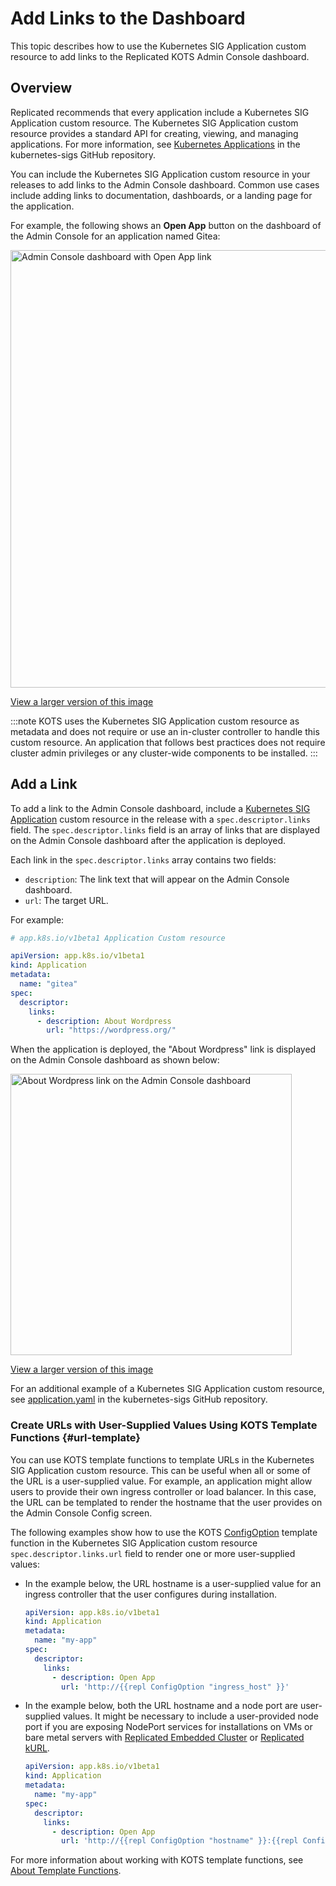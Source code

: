 # Add Links to the Dashboard

This topic describes how to use the Kubernetes SIG Application custom resource to add links to the Replicated KOTS Admin Console dashboard.

## Overview

Replicated recommends that every application include a Kubernetes SIG Application custom resource. The Kubernetes SIG Application custom resource provides a standard API for creating, viewing, and managing applications. For more information, see [Kubernetes Applications](https://github.com/kubernetes-sigs/application#kubernetes-applications) in the kubernetes-sigs GitHub repository.

You can include the Kubernetes SIG Application custom resource in your releases to add links to the Admin Console dashboard. Common use cases include adding links to documentation, dashboards, or a landing page for the application.

For example, the following shows an **Open App** button on the dashboard of the Admin Console for an application named Gitea:

<img alt="Admin Console dashboard with Open App link" src="/images/gitea-open-app.png" width="700px"/>

[View a larger version of this image](/images/gitea-open-app.png)

:::note
KOTS uses the Kubernetes SIG Application custom resource as metadata and does not require or use an in-cluster controller to handle this custom resource. An application that follows best practices does not require cluster admin privileges or any cluster-wide components to be installed.
:::

## Add a Link

To add a link to the Admin Console dashboard, include a [Kubernetes SIG Application](https://github.com/kubernetes-sigs/application#kubernetes-applications) custom resource in the release with a `spec.descriptor.links` field. The `spec.descriptor.links` field is an array of links that are displayed on the Admin Console dashboard after the application is deployed.

Each link in the `spec.descriptor.links` array contains two fields:
* `description`: The link text that will appear on the Admin Console dashboard.
* `url`: The target URL.

For example:

```yaml
# app.k8s.io/v1beta1 Application Custom resource

apiVersion: app.k8s.io/v1beta1
kind: Application
metadata:
  name: "gitea"
spec:
  descriptor:
    links:
      - description: About Wordpress
        url: "https://wordpress.org/"
```

When the application is deployed, the "About Wordpress" link is displayed on the Admin Console dashboard as shown below:

<img alt="About Wordpress link on the Admin Console dashboard" src="/images/dashboard-link-about-wordpress.png" width="450px"/>

[View a larger version of this image](/images/dashboard-link-about-wordpress.png)

For an additional example of a Kubernetes SIG Application custom resource, see [application.yaml](https://github.com/kubernetes-sigs/application/blob/master/docs/examples/wordpress/application.yaml) in the kubernetes-sigs GitHub repository.

### Create URLs with User-Supplied Values Using KOTS Template Functions {#url-template}

You can use KOTS template functions to template URLs in the Kubernetes SIG Application custom resource. This can be useful when all or some of the URL is a user-supplied value. For example, an application might allow users to provide their own ingress controller or load balancer. In this case, the URL can be templated to render the hostname that the user provides on the Admin Console Config screen.

The following examples show how to use the KOTS [ConfigOption](/reference/template-functions-config-context#configoption) template function in the Kubernetes SIG Application custom resource `spec.descriptor.links.url` field to render one or more user-supplied values:

* In the example below, the URL hostname is a user-supplied value for an ingress controller that the user configures during installation.

    ```yaml
    apiVersion: app.k8s.io/v1beta1
    kind: Application
    metadata:
      name: "my-app"
    spec:
      descriptor:
        links:
          - description: Open App
            url: 'http://{{repl ConfigOption "ingress_host" }}'
    ```
* In the example below, both the URL hostname and a node port are user-supplied values. It might be necessary to include a user-provided node port if you are exposing NodePort services for installations on VMs or bare metal servers with [Replicated Embedded Cluster](/vendor/embedded-overview) or [Replicated kURL](/vendor/kurl-about). 

    ```yaml
    apiVersion: app.k8s.io/v1beta1
    kind: Application
    metadata:
      name: "my-app"
    spec:
      descriptor:
        links:
          - description: Open App
            url: 'http://{{repl ConfigOption "hostname" }}:{{repl ConfigOption "node_port"}}'
    ```        

For more information about working with KOTS template functions, see [About Template Functions](/reference/template-functions-about).